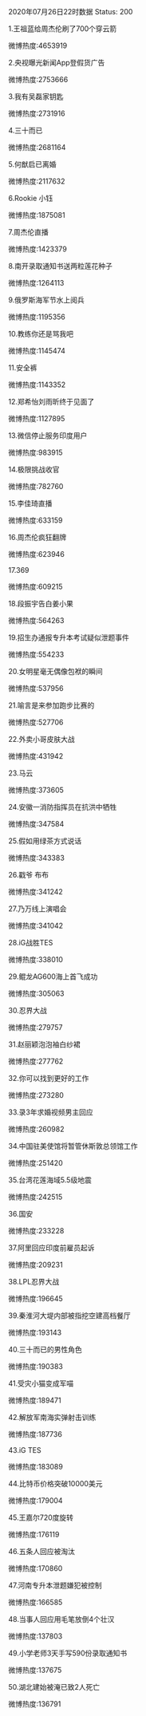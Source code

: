2020年07月26日22时数据
Status: 200

1.王祖蓝给周杰伦刷了700个穿云箭

微博热度:4653919

2.央视曝光新闻App登假货广告

微博热度:2753666

3.我有吴磊家钥匙

微博热度:2731916

4.三十而已

微博热度:2681164

5.何猷启已离婚

微博热度:2117632

6.Rookie 小钰

微博热度:1875081

7.周杰伦直播

微博热度:1423379

8.南开录取通知书送两粒莲花种子

微博热度:1264113

9.俄罗斯海军节水上阅兵

微博热度:1195356

10.教练你还是骂我吧

微博热度:1145474

11.安全裤

微博热度:1143352

12.郑希怡刘雨昕终于见面了

微博热度:1127895

13.微信停止服务印度用户

微博热度:983915

14.极限挑战收官

微博热度:782760

15.李佳琦直播

微博热度:633159

16.周杰伦疯狂翻牌

微博热度:623946

17.369

微博热度:609215

18.段振宇告白姜小果

微博热度:564263

19.招生办通报专升本考试疑似泄题事件

微博热度:554233

20.女明星毫无偶像包袱的瞬间

微博热度:537956

21.喻言是来参加跑步比赛的

微博热度:527706

22.外卖小哥皮肤大战

微博热度:431942

23.马云

微博热度:373605

24.安徽一消防指挥员在抗洪中牺牲

微博热度:347584

25.假如用绿茶方式说话

微博热度:343383

26.戳爷 布布

微博热度:341242

27.乃万线上演唱会

微博热度:341042

28.iG战胜TES

微博热度:338010

29.鲲龙AG600海上首飞成功

微博热度:305063

30.忍界大战

微博热度:279757

31.赵丽颖泡泡袖白纱裙

微博热度:277762

32.你可以找到更好的工作

微博热度:273280

33.录3年求婚视频男主回应

微博热度:260982

34.中国驻美使馆将暂管休斯敦总领馆工作

微博热度:251420

35.台湾花莲海域5.5级地震

微博热度:242515

36.国安

微博热度:233228

37.阿里回应印度前雇员起诉

微博热度:209231

38.LPL忍界大战

微博热度:196645

39.秦淮河大堤内部被指挖空建高档餐厅

微博热度:193143

40.三十而已的男性角色

微博热度:190383

41.受灾小猫变成军喵

微博热度:189471

42.解放军南海实弹射击训练

微博热度:187736

43.iG TES

微博热度:183089

44.比特币价格突破10000美元

微博热度:179004

45.王嘉尔720度旋转

微博热度:176119

46.五条人回应被淘汰

微博热度:170860

47.河南专升本泄题嫌犯被控制

微博热度:166585

48.当事人回应用毛笔放倒4个壮汉

微博热度:137803

49.小学老师3天手写590份录取通知书

微博热度:137675

50.湖北建始被淹已致2人死亡

微博热度:136791

